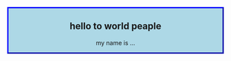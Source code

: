 <!DOCTYPE html>
<html>
<head>
<style>
Div {
  border: 3px outset blue;
  background-color: lightblue;    
  text-align: center;
}
</style>
</head>
<body>
<div id="myDiv">
  <h2>hello to world peaple</h2>
  <p>my name is ...</p>
</div>
</body>
</html>
